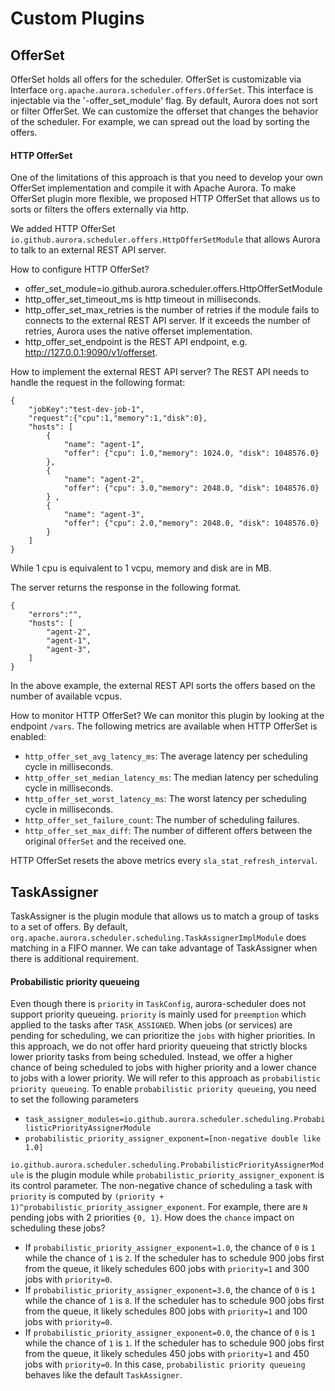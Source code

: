 Custom Plugins
==============

OfferSet
--------
OfferSet holds all offers for the scheduler. OfferSet is customizable via Interface `org.apache.aurora.scheduler.offers.OfferSet`.
This interface is injectable via the '-offer_set_module' flag.
By default, Aurora does not sort or filter OfferSet.
We can customize the offerset that changes the behavior of the scheduler.
For example, we can spread out the load by sorting the offers.

#### HTTP OfferSet
One of the limitations of this approach is that you need to develop your own OfferSet implementation and compile it with Apache Aurora.
To make OfferSet plugin more flexible, we proposed HTTP OfferSet that allows us to sorts or filters the offers externally via http.

We added HTTP OfferSet `io.github.aurora.scheduler.offers.HttpOfferSetModule` that allows Aurora to talk to an external REST API server.

How to configure HTTP OfferSet?
- offer_set_module=io.github.aurora.scheduler.offers.HttpOfferSetModule 
- http_offer_set_timeout_ms is http timeout in milliseconds.
- http_offer_set_max_retries is the number of retries if the module fails to connects to the external REST API server.
If it exceeds the number of retries, Aurora uses the native offerset implementation.
- http_offer_set_endpoint is the REST API endpoint, e.g. http://127.0.0.1:9090/v1/offerset.

How to implement the external REST API server?
The REST API needs to handle the request in the following format:
```
{
    "jobKey":"test-dev-job-1",
    "request":{"cpu":1,"memory":1,"disk":0}, 
    "hosts": [
        {
            "name": "agent-1",
            "offer": {"cpu": 1.0,"memory": 1024.0, "disk": 1048576.0}
        },
        {
            "name": "agent-2",
            "offer": {"cpu": 3.0,"memory": 2048.0, "disk": 1048576.0}
        } ,
        {
            "name": "agent-3",
            "offer": {"cpu": 2.0,"memory": 2048.0, "disk": 1048576.0}
        } 
    ]
}
```
While 1 cpu is equivalent to 1 vcpu, memory and disk are in MB.

The server returns the response in the following format.
```
{
    "errors":"",
    "hosts": [
        "agent-2",
        "agent-1",
        "agent-3",
    ]
}
```
In the above example, the external REST API sorts the offers based on the number of available vcpus.

How to monitor HTTP OfferSet?
We can monitor this plugin by looking at the endpoint `/vars`. The following metrics are available when HTTP OfferSet is enabled:
- `http_offer_set_avg_latency_ms`: The average latency per scheduling cycle in milliseconds.
- `http_offer_set_median_latency_ms`: The median latency per scheduling cycle in milliseconds.
- `http_offer_set_worst_latency_ms`: The worst latency per scheduling cycle in milliseconds.
- `http_offer_set_failure_count`: The number of scheduling failures.
- `http_offer_set_max_diff`: The number of different offers between the original `OfferSet` and the received one.

HTTP OfferSet resets the above metrics every `sla_stat_refresh_interval`.

TaskAssigner
--------
TaskAssigner is the plugin module that allows us to match a group of tasks to a set of offers.
By default, `org.apache.aurora.scheduler.scheduling.TaskAssignerImplModule` does matching in a FIFO manner.
We can take advantage of TaskAssigner when there is additional requirement.

#### Probabilistic priority queueing
Even though there is `priority` in `TaskConfig`, aurora-scheduler does not support priority queueing. 
`priority` is mainly used for `preemption` which applied to the tasks after `TASK_ASSIGNED`.
When jobs (or services) are pending for scheduling, we can prioritize the `jobs` with higher priorities. 
In this approach, we do not offer hard priority queueing that strictly blocks lower priority tasks from being scheduled.
Instead, we offer a higher chance of being scheduled to jobs with higher priority and a lower chance to jobs with a lower priority.
We will refer to this approach as `probabilistic priority queueing`.
To enable `probabilistic priority queueing`, you need to set the following parameters
- `task_assigner_modules=io.github.aurora.scheduler.scheduling.ProbabilisticPriorityAssignerModule`
- `probabilistic_priority_assigner_exponent=[non-negative double like 1.0]`

`io.github.aurora.scheduler.scheduling.ProbabilisticPriorityAssignerModule` is the plugin module while 
`probabilistic_priority_assigner_exponent` is its control parameter.
The non-negative chance of scheduling a task with `priority` is computed by `(priority + 1)^probabilistic_priority_assigner_exponent`. 
For example, there are `N` pending jobs with 2 priorities `{0, 1}`. How does the `chance` impact on scheduling these jobs?  

- If `probabilistic_priority_assigner_exponent=1.0`, the chance of `0` is `1` while the chance of `1` is `2`. 
If the scheduler has to schedule 900 jobs first from the queue, it likely schedules 600 jobs with `priority=1` and 300 jobs with `priority=0`. 
- If `probabilistic_priority_assigner_exponent=3.0`, the chance of `0` is `1` while the chance of `1` is `8`.
If the scheduler has to schedule 900 jobs first from the queue, it likely schedules 800 jobs with `priority=1` and 100 jobs with `priority=0`.
- If `probabilistic_priority_assigner_exponent=0.0`, the chance of `0` is `1` while the chance of `1` is `1`. 
If the scheduler has to schedule 900 jobs first from the queue, it likely schedules 450 jobs with `priority=1` and 450 jobs with `priority=0`.
In this case, `probabilistic priority queueing` behaves like the default `TaskAssigner`.
